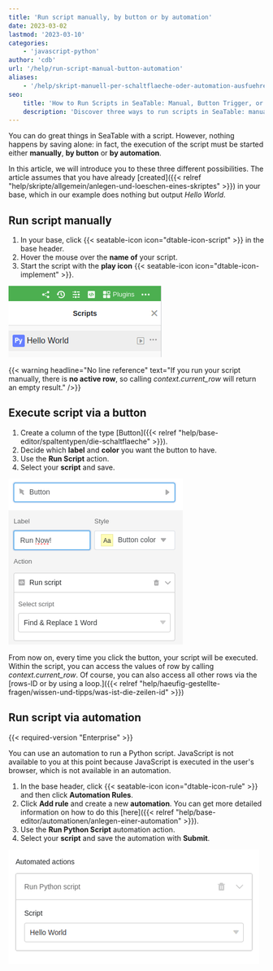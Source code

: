 ```yaml
---
title: 'Run script manually, by button or by automation'
date: 2023-03-02
lastmod: '2023-03-10'
categories:
    - 'javascript-python'
author: 'cdb'
url: '/help/run-script-manual-button-automation'
aliases:
    - '/help/skript-manuell-per-schaltflaeche-oder-automation-ausfuehren'
seo:
    title: 'How to Run Scripts in SeaTable: Manual, Button Trigger, or Full Automation'
    description: 'Discover three ways to run scripts in SeaTable: manual execution, triggering via button column, or automating via workflow for maximum flexibility and control.'
---
```


You can do great things in SeaTable with a script. However, nothing happens by saving alone: in fact, the execution of the script must be started either **manually**, **by button** or **by automation**.

In this article, we will introduce you to these three different possibilities. The article assumes that you have already [created]({{< relref "help/skripte/allgemein/anlegen-und-loeschen-eines-skriptes" >}}) in your base, which in our example does nothing but output _Hello World_.

## Run script manually

1. In your base, click {{< seatable-icon icon="dtable-icon-script" >}} in the base header.
2. Hover the mouse over the **name of** your script.
3. Start the script with the **play icon** {{< seatable-icon icon="dtable-icon-implement" >}}.

![To start a script manually](images/skript-manuell-starten.png)

{{< warning  headline="No line reference"  text="If you run your script manually, there is **no active row**, so calling _context.current\_row_ will return an empty result." />}}

## Execute script via a button

1. Create a column of the type [Button]({{< relref "help/base-editor/spaltentypen/die-schaltflaeche" >}}).
2. Decide which **label** and **color** you want the button to have.
3. Use the **Run Script** action.
4. Select your **script** and save.

![Execute script via button](images/run-script-via-button.png)

From now on, every time you click the button, your script will be executed. Within the script, you can access the values of row by calling _context.current_row_. Of course, you can also access all other rows via the [rows-ID or by using a loop.]({{< relref "help/haeufig-gestellte-fragen/wissen-und-tipps/was-ist-die-zeilen-id" >}})

## Run script via automation

{{< required-version "Enterprise" >}}

You can use an automation to run a Python script. JavaScript is not available to you at this point because JavaScript is executed in the user's browser, which is not available in an automation.

1. In the base header, click {{< seatable-icon icon="dtable-icon-rule" >}} and then click **Automation Rules**.
2. Click **Add rule** and create a new **automation**. You can get more detailed information on how to do this [here]({{< relref "help/base-editor/automationen/anlegen-einer-automation" >}}).
3. Use the **Run Python Script** automation action.
4. Select your **script** and save the automation with **Submit**.

![Start script via automation](images/skript-per-automation.png)
